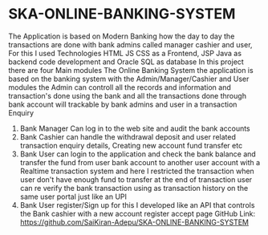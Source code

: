 # SKA-ONLINE-BANKING-SYSTEM
The Application is based on Modern Banking how the day to day the transactions are done with bank admins called manager cashier and user, For this I used Technologies HTML JS CSS as a Frontend, JSP Java as backend code development and Oracle SQL as database In this project there are four Main modules
The Online Banking System the application is based on the banking system with the Admin/Manager/Cashier and User modules the Admin can controll all the records and information and transaction's done using the bank and
all the transactions done through bank account will trackable by bank admins and user in a transaction Enquiry
1. Bank Manager Can log in to the web site and audit the bank accounts
2. Bank Cashier can handle the withdrawal deposit and user related transaction enquiry details, Creating new account fund transfer etc
3. Bank User can login to the application and check the bank balance and transfer the fund from user bank account to another user account with a Realtime transaction system and here I restricted the transaction when user don't have enough fund to transfer at the end of transaction user can re verify the bank transaction using as transaction history on the same user portal just like an UPI 
4. Bank User register/Sign up for this I developed like an API that controls the Bank cashier with a new account register accept page 
GitHub Link: https://github.com/SaiKiran-Adepu/SKA-ONLINE-BANKING-SYSTEM
